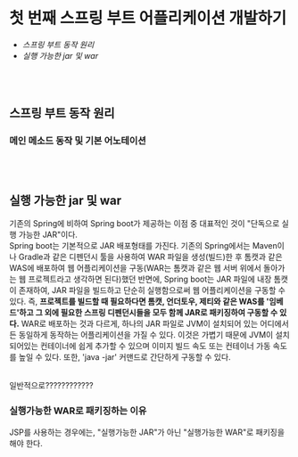 # 첫 번째 스프링 부트 어플리케이션 개발하기

* <I>스프링 부트 동작 원리</I>
* <I>실행 가능한 jar 및 war</I>

<br><br>

## 스프링 부트 동작 원리

### 메인 메소드 동작 및 기본 어노테이션

<br><br>

## 실행 가능한 jar 및 war

기존의 Spring에 비하여 Spring boot가 제공하는 이점 중 대표적인 것이 "단독으로 실행 가능한 JAR"이다. <br>
Spring boot는 기본적으로 JAR 배포형태를 가진다. 
기존의 Spring에서는 Maven이나 Gradle과 같은 디펜던시 툴을 사용하여 WAR 파일을 생성(빌드)한 후 톰캣과 같은 WAS에 배포하여 웹 어플리케이션을 구동(WAR는 톰캣과 같은 웹 서버 위에서 돌아가는 웹 프로젝트라고 생각하면 된다)했던 반면에,
Spring boot는 JAR 파일에 내장 톰캣이 존재하여, JAR 파일을 빌드하고 단순히 실행함으로써 웹 어플리케이션을 구동할 수 있다. 
즉, <b>프로젝트를 빌드할 때 필요하다면 톰캣, 언더토우, 제티와 같은 WAS를 '임베드'하고 그 외에 필요한 스프링 디펜던시들을 모두 함께 JAR로 패키징하여 구동할 수 있다.</b> WAR로 배포하는 것과 다르게, 하나의 JAR 파일로 JVM이 설치되어 있는 어디에서든 동일하게 동작하는 어플리케이션을 가질 수 있다. 이것은 가볍기 때문에 JVM이 설치되어있는 컨테이너에 쉽게 추가할 수 있으며 이미지 빌드 속도 또는 컨테이너 가동 속도를 높일 수 있다. 또한, 'java -jar' 커맨드로 간단하게 구동할 수 있다. 

<br>
일반적으로????????????

<br>

### 실행가능한 WAR로 패키징하는 이유
JSP를 사용하는 경우에는, "실행가능한 JAR"가 아닌 "실행가능한 WAR"로 패키징을 해야 한다. 

